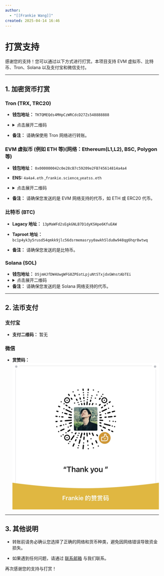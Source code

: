 ```yaml
---
author:
  - "[[Frankie Wang]]"
created: 2025-04-14 16:46
---
```

# 打赏支持

感谢您的支持！您可以通过以下方式进行打赏。本项目支持 EVM 虚拟币、比特币、Tron、Solana 以及支付宝和微信支付。

---

## 1. 加密货币打赏
### Tron (TRX, TRC20)

- **钱包地址：** `TKTQMEQds4MHpCzWRCdcD27Zs548888888`
- <details> <summary>点击展开二维码</summary>
  <img src="Tron/Tron.jpg" alt="Tron QR Code" />
  </details>


- **备注：** 请确保使用 Tron 网络进行转账。

### EVM 虚拟币 (例如 ETH 等)(网络：Ethereum(L1,L2), BSC, Polygon 等)

- **钱包地址：** `0x000000042c0e28cB7c59209e2FB745614814a4a4`
- **ENS:**  `4a4a4.eth` ,`frankie.science`,`yeatss.eth`
- <details> <summary>点击展开二维码</summary>
  <img src="EVM/EVM.jpg" alt="EVM QR Code" />
  </details>

- **备注：** 请确保您发送的是 EVM 网络支持的代币，如 ETH 或 ERC20 代币。

### 比特币 (BTC)

- **Lagacy 地址：** `13pMaWFd2sEgkGNLB7D1dyKSHpe6KfuEAW`
- **Taproot 地址：** `bc1p4yk3y5rusd54qmkk9jlc56dsrmemasryy0awkh5ldu0w948qg6hqr8wtwq`

- **备注：** 请确保您发送的是比特币。


### Solana (SOL)
- **钱包地址：** `D5jmHJfDW4UwgWFG8ZPEotLpjuNtSTxjdxGWnstAbTEi`
- <details> <summary>点击展开二维码</summary>
  <img src="SOL/SOL.jpeg" alt="Solana QR Code" />
  </details>
- **备注：** 请确保您发送的是 Solana 网络支持的代币。



---

## 2. 法币支付

### 支付宝
- **支付二维码：**
    暂无

### 微信

- **赏赞码：**
    ![微信二维码](CN/WeChat.JPG)


---

## 3. 其他说明
- 转账前请务必确认您选择了正确的网络和货币种类，避免因网络错误导致资金损失。

- 如果遇到任何问题，请通过 [联系邮箱](mailto:frankie.fc.wang@outlook.com) 与我们联系。


再次感谢您的支持与打赏！

